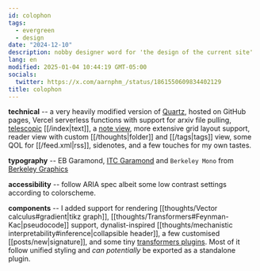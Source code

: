 ```yaml
---
id: colophon
tags:
  - evergreen
  - design
date: "2024-12-10"
description: nobby designer word for 'the design of the current site'
lang: en
modified: 2025-01-04 10:44:19 GMT-05:00
socials:
  twitter: https://x.com/aarnphm_/status/1861550609834402129
title: colophon
---
```


**technical** -- a very heavily modified version of [Quartz](https://quartz.jzhao.xyz/), hosted on GitHub pages, Vercel serverless functions with support for arxiv file pulling, [telescopic](https://github.com/jackyzha0/telescopic-text) [[/index|text]], a [note view](https://notes.aarnphm.xyz/notes?stackedNotes=bm90ZXM), more extensive grid layout support, reader view with custom [[/thoughts|folder]] and [[/tags|tags]] view, some QOL for [[/feed.xml|rss]], sidenotes, and a few touches for my own tastes.

**typography** -- EB Garamond, [ITC Garamond](https://www.typewolf.com/itc-garamond) and `Berkeley Mono` from [Berkeley Graphics](https://berkeleygraphics.com/typefaces/berkeley-mono/)

**accessibility** -- follow ARIA spec albeit some low contrast settings according to colorscheme.

**components** -- I added support for rendering [[thoughts/Vector calculus#gradient|tikz graph]], [[thoughts/Transformers#Feynman-Kac|pseudocode]] support, dynalist-inspired [[thoughts/mechanistic interpretability#inference|collapsible header]], a few customised [[posts/new|signature]], and some tiny [transformers plugins](https://github.com/aarnphm/aarnphm.github.io/blob/main/quartz/plugins/transformers/aarnphm.ts). Most of it follow unified styling and _can potentially_ be exported as a standalone plugin.
